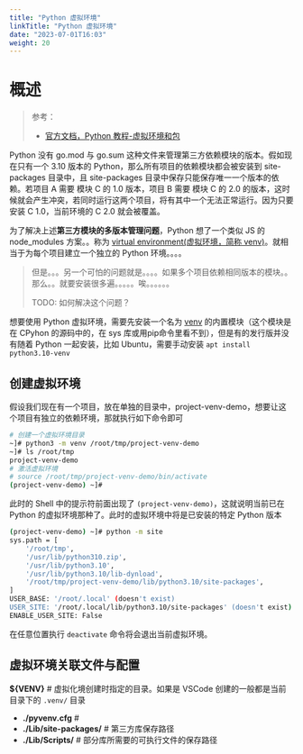 ```yaml
---
title: "Python 虚拟环境"
linkTitle: "Python 虚拟环境"
date: "2023-07-01T16:03"
weight: 20
---
```


# 概述

> 参考：
>
> - [官方文档，Python 教程-虚拟环境和包](https://docs.python.org/3/tutorial/venv.html)

Python 没有 go.mod 与 go.sum 这种文件来管理第三方依赖模块的版本。假如现在只有一个 3.10 版本的 Python，那么所有项目的依赖模块都会被安装到 site-packages 目录中，且 site-packages 目录中保存只能保存唯一一个版本的依赖。若项目 A 需要  模块 C 的 1.0 版本，项目 B 需要 模块 C 的 2.0 的版本，这时候就会产生冲突，若同时运行这两个项目，将有其中一个无法正常运行。因为只要安装 C 1.0，当前环境的 C 2.0 就会被覆盖。

为了解决上述**第三方模块的多版本管理问题**，Python 想了一个类似 JS 的 node_modules 方案。。称为 [virtual environment(虚拟环境，简称 venv)](https://docs.python.org/zh-cn/3/glossary.html#term-virtual-environment)。就相当于为每个项目建立一个独立的 Python 环境。。。。

> 但是。。。另一个可怕的问题就是。。。。如果多个项目依赖相同版本的模块。。那么。。就要安装很多遍。。。。。唉。。。。。。
> 
> TODO: 如何解决这个问题？

想要使用 Python 虚拟环境，需要先安装一个名为 [venv](https://docs.python.org/3/library/venv.html#module-venv) 的内置模块（这个模块是在 CPyhon 的源码中的，在 sys 库或用pip命令里看不到），但是有的发行版并没有随着 Python 一起安装，比如 Ubuntu，需要手动安装 `apt install python3.10-venv`

## 创建虚拟环境

假设我们现在有一个项目，放在单独的目录中，project-venv-demo，想要让这个项目有独立的依赖环境，那就执行如下命令即可

```bash
# 创建一个虚拟环境目录
~]# python3 -m venv /root/tmp/project-venv-demo
~]# ls /root/tmp
project-venv-demo
# 激活虚拟环境
# source /root/tmp/project-venv-demo/bin/activate
(project-venv-demo) ~]#
```

此时的 Shell 中的提示符前面出现了 `(project-venv-demo)`，这就说明当前已在 Python 的虚拟环境那种了。此时的虚拟环境中将是已安装的特定 Python 版本

```bash
(project-venv-demo) ~]# python -m site
sys.path = [
    '/root/tmp',
    '/usr/lib/python310.zip',
    '/usr/lib/python3.10',
    '/usr/lib/python3.10/lib-dynload',
    '/root/tmp/project-venv-demo/lib/python3.10/site-packages',
]
USER_BASE: '/root/.local' (doesn't exist)
USER_SITE: '/root/.local/lib/python3.10/site-packages' (doesn't exist)
ENABLE_USER_SITE: False
```

在任意位置执行 `deactivate` 命令将会退出当前虚拟环境。

## 虚拟环境关联文件与配置



**${VENV}** # 虚拟化境创建时指定的目录。如果是 VSCode 创建的一般都是当前目录下的 `.venv/` 目录

- **./pyvenv.cfg** #
- **./Lib/site-packages/** # 第三方库保存路径
- **./Lib/Scripts/** # 部分库所需要的可执行文件的保存路径

